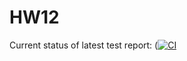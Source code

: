 # HW12

Current status of latest test report: ([![CI](https://github.com/RomanLukach/HW12/actions/workflows/Santa.yml/badge.svg)](https://github.com/RomanLukach/HW12/actions/workflows/Santa.yml)
